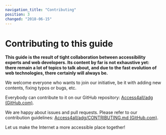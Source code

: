 ```yaml
---
navigation_title: "Contributing"
position: 3
changed: "2018-06-15"
---
```


# Contributing to this guide

**This guide is the result of tight collaboration between accessibility experts and web developers. Its content by far is not exhaustive yet: there remain a lot of topics to talk about, and due to the fast evolution of web technologies, there certainly will always be.**

We welcome everyone who wants to join our initiative, be it with adding new contents, fixing typos or bugs, etc.

Everybody can contribute to it on our GitHub repository: [Access4all/adg (GitHub.com)](https://github.com/Access4all/adg).

We are happy about issues and pull requests. Please refer to our contribution guidelines: [Access4all/adg/CONTRIBUTING.md (GitHub.com)](https://github.com/Access4all/adg/CONTRIBUTING.md).

Let us make the Internet a more accessible place together!
